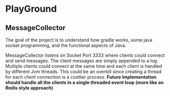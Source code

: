 # PlayGround 

## MessageCollector

The goal of the project is to understand how gradle works, some java socket programming, and the functional aspects of 
Java.

MessageCollector listens on Socket Port 3333 where clients could connect and send messages. The client messages are 
simply appended to a log.
Multiple clients could connect at the same time and each client is handled by different Jvm threads. This could be an overkill since creating
a thread for each client connection is a costlier process. **Future Implementation should handle all the clients in
a single threaded event loop (more like an Redis style approach)**